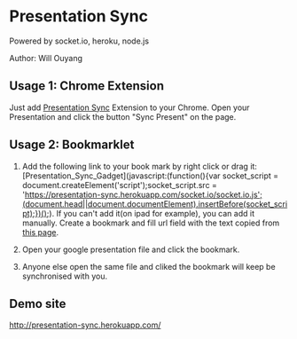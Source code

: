 # Presentation Sync

Powered by socket.io, heroku, node.js

Author: Will Ouyang

## Usage 1: Chrome Extension
Just add [Presentation Sync](https://chrome.google.com/webstore/detail/presentation-sync/eipedjifhojoogdilhodlpkajogkkdeg)  Extension to your Chrome. Open your Presentation and click the button "Sync Present" on the page.

## Usage 2: Bookmarklet

1. Add the following link to your book mark by right click or drag it: [Presentation_Sync_Gadget](javascript:(function(){var socket_script = document.createElement('script');socket_script.src = 'https://presentation-sync.herokuapp.com/socket.io/socket.io.js';(document.head||document.documentElement).insertBefore(socket_script);})();). If you can't add it(on ipad for example), you can add it manually. Create a bookmark and fill url field with the text copied from [this page](http://presentation-sync.herokuapp.com/bookmarklet.txt).

2. Open your google presentation file and click the bookmark.

3. Anyone else open the same file and cliked the bookmark will keep be synchronised with you.

## Demo site

http://presentation-sync.herokuapp.com/
